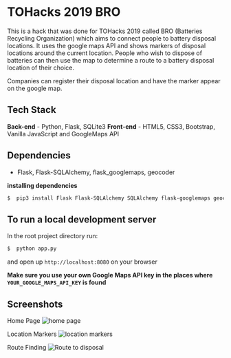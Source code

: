 # TOHacks 2019 BRO 

This is a hack that was done for TOHacks 2019 called BRO (Batteries Recycling Organization) which aims to connect people to battery disposal locations. It uses the google maps API and shows markers of disposal locations around the current location. People who wish to dispose of batteries can then use the map to determine a route to a battery disposal location of their choice.

Companies can register their disposal location and have the marker appear on the google map.

## Tech Stack
**Back-end** - Python, Flask, SQLite3
**Front-end** - HTML5, CSS3, Bootstrap, Vanilla JavaScript
and GoogleMaps API

## Dependencies
* Flask, Flask-SQLAlchemy, flask_googlemaps, geocoder

**installing dependencies**
```bash
$  pip3 install Flask Flask-SQLAlchemy SQLAlchemy flask-googlemaps geocoder
```

## To run a local development server
In the root project directory run:
```bash
$  python app.py
```
and open up `http://localhost:8080` on your browser 

**Make sure you use your own Google Maps API key in the places where `YOUR_GOOGLE_MAPS_API_KEY` is found**


## Screenshots
Home Page
![home page](https://github.com/EltonK888/TOHacks_2019_BRO/tree/master/static/image/index.PNG) 

Location Markers
![location markers](https://github.com/EltonK888/TOHacks_2019_BRO/tree/master/static/image/markers.PNG) 

Route Finding
![Route to disposal](https://github.com/EltonK888/TOHacks_2019_BRO/tree/master/static/image/route.PNG)